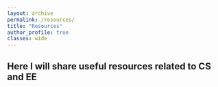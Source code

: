 ```yaml
---
layout: archive
permalink: /resources/
title: "Resources"
author_profile: true
classes: wide
---
```

## Here I will share useful resources related to CS and EE
